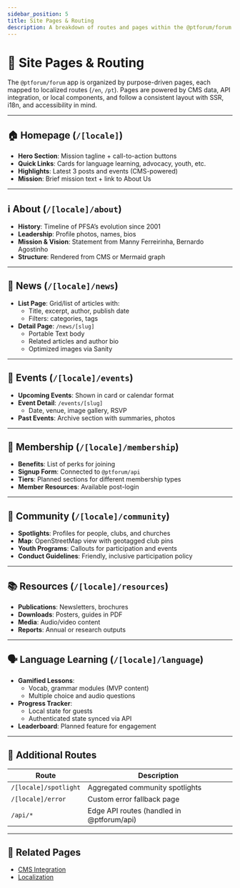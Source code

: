 ```yaml
---
sidebar_position: 5
title: Site Pages & Routing
description: A breakdown of routes and pages within the @ptforum/forum website
---
```


# 🧭 Site Pages & Routing

The `@ptforum/forum` app is organized by purpose-driven pages, each mapped to localized routes (`/en`, `/pt`). Pages are powered by CMS data, API integration, or local components, and follow a consistent layout with SSR, i18n, and accessibility in mind.

---

## 🏠 Homepage (`/[locale]`)

- **Hero Section**: Mission tagline + call-to-action buttons
- **Quick Links**: Cards for language learning, advocacy, youth, etc.
- **Highlights**: Latest 3 posts and events (CMS-powered)
- **Mission**: Brief mission text + link to About Us

---

## ℹ️ About (`/[locale]/about`)

- **History**: Timeline of PFSA’s evolution since 2001
- **Leadership**: Profile photos, names, bios
- **Mission & Vision**: Statement from Manny Ferreirinha, Bernardo Agostinho
- **Structure**: Rendered from CMS or Mermaid graph

---

## 📰 News (`/[locale]/news`)

- **List Page**: Grid/list of articles with:
  - Title, excerpt, author, publish date
  - Filters: categories, tags
- **Detail Page**: `/news/[slug]`
  - Portable Text body
  - Related articles and author bio
  - Optimized images via Sanity

---

## 🎉 Events (`/[locale]/events`)

- **Upcoming Events**: Shown in card or calendar format
- **Event Detail**: `/events/[slug]`
  - Date, venue, image gallery, RSVP
- **Past Events**: Archive section with summaries, photos

---

## 👥 Membership (`/[locale]/membership`)

- **Benefits**: List of perks for joining
- **Signup Form**: Connected to `@ptforum/api`
- **Tiers**: Planned sections for different membership types
- **Member Resources**: Available post-login

---

## 🌟 Community (`/[locale]/community`)

- **Spotlights**: Profiles for people, clubs, and churches
- **Map**: OpenStreetMap view with geotagged club pins
- **Youth Programs**: Callouts for participation and events
- **Conduct Guidelines**: Friendly, inclusive participation policy

---

## 📚 Resources (`/[locale]/resources`)

- **Publications**: Newsletters, brochures
- **Downloads**: Posters, guides in PDF
- **Media**: Audio/video content
- **Reports**: Annual or research outputs

---

## 🗣️ Language Learning (`/[locale]/language`)

- **Gamified Lessons**:
  - Vocab, grammar modules (MVP content)
  - Multiple choice and audio questions
- **Progress Tracker**:
  - Local state for guests
  - Authenticated state synced via API
- **Leaderboard**: Planned feature for engagement

---

## 🧩 Additional Routes

| Route | Description |
|-------|-------------|
| `/[locale]/spotlight` | Aggregated community spotlights |
| `/[locale]/error`     | Custom error fallback page |
| `/api/*`              | Edge API routes (handled in @ptforum/api) |

---

## 🔗 Related Pages

- [CMS Integration](./6-cms.md)
- [Localization](./7-localization.md)
